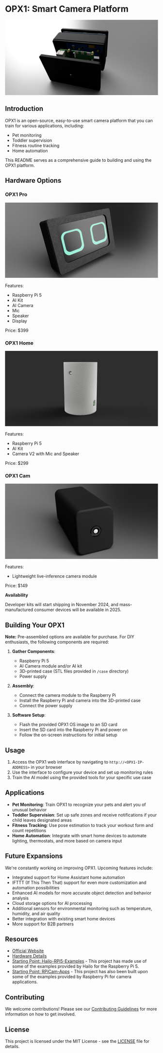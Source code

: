 # OPX1: Smart Camera Platform

![OPX1 Device](images/opx1-device.jpg)

## Introduction

OPX1 is an open-source, easy-to-use smart camera platform that you can train for various applications, including:

- Pet monitoring
- Toddler supervision
- Fitness routine tracking
- Home automation

This README serves as a comprehensive guide to building and using the OPX1 platform.

## Hardware Options

### OPX1 Pro

![OPX1 Pro](images/opx1-pro.jpg)

Features:
- Raspberry Pi 5
- AI Kit
- AI Camera
- Mic
- Speaker
- Display

Price: $399

### OPX1 Home

![OPX1 Home](images/opx1-home.jpg)

Features:
- Raspberry Pi 5
- AI Kit
- Camera V2 with Mic and Speaker

Price: $299

### OPX1 Cam

![OPX1 Cam](images/opx1-cam.jpg)

Features:
- Lightweight live-inference camera module

Price: $149

**Availability**

Developer kits will start shipping in November 2024, and mass-manufactured consumer devices will be available in 2025.

## Building Your OPX1

**Note:** Pre-assembled options are available for purchase. For DIY enthusiasts, the following components are required:

1. **Gather Components**: 
   - Raspberry Pi 5
   - AI Camera module and/or AI kit
   - 3D-printed case (STL files provided in `/case` directory)
   - Power supply

2. **Assembly**:
   - Connect the camera module to the Raspberry Pi
   - Install the Raspberry Pi and camera into the 3D-printed case
   - Connect the power supply

3. **Software Setup**:
   - Flash the provided OPX1 OS image to an SD card
   - Insert the SD card into the Raspberry Pi and power on
   - Follow the on-screen instructions for initial setup

## Usage

1. Access the OPX1 web interface by navigating to `http://<OPX1-IP-ADDRESS>` in your browser
2. Use the interface to configure your device and set up monitoring rules
3. Train the AI model using the provided tools for your specific use case

## Applications

- **Pet Monitoring**: Train OPX1 to recognize your pets and alert you of unusual behavior
- **Toddler Supervision**: Set up safe zones and receive notifications if your child leaves designated areas
- **Fitness Tracking**: Use pose estimation to track your workout form and count repetitions
- **Home Automation**: Integrate with smart home devices to automate lighting, thermostats, and more based on camera input

## Future Expansions

We're constantly working on improving OPX1. Upcoming features include:

- Integrated support for Home Assistant home automation
- IFTTT (If This Then That) support for even more customization and automation possibilities
- Enhanced AI models for more accurate object detection and behavior analysis
- Cloud storage options for AI processing
- Additional sensors for environmental monitoring such as temperature, humidity, and air quality
- Better integration with existing smart home devices
- More support for B2B partners

## Resources

- [Official Website](https://opx.framer.website/)
- [Hardware Details](https://opx.framer.website/hardware)
- [Starting Point: Hailo-RPi5-Examples](https://github.com/hailo-ai/hailo-rpi5-examples) - This project has made use of some of the examples provided by Hailo for the Raspberry Pi 5.
- [Starting Point: RPiCam-Apps](https://github.com/raspberrypi/rpicam-apps) - This project has also been built upon some of the examples provided by Raspberry Pi for camera applications.


## Contributing

We welcome contributions! Please see our [Contributing Guidelines](CONTRIBUTING.md) for more information on how to get involved.

## License

This project is licensed under the MIT License - see the [LICENSE](LICENSE) file for details.
